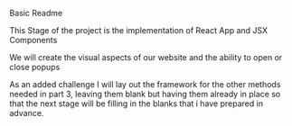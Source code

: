 Basic Readme

This Stage of the project is the implementation of React App and JSX Components

We will create the visual aspects of our website and the ability to open or close popups

As an added challenge I will lay out the framework for the other methods needed in part 3, leaving them blank but having them already in place so that the next stage will be filling in the blanks that i have prepared in advance.